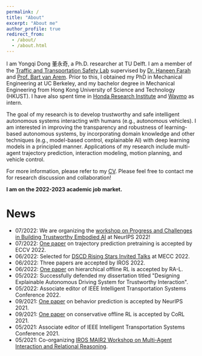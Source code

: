 ```yaml
---
permalink: /
title: "About"
excerpt: "About me"
author_profile: true
redirect_from: 
  - /about/
  - /about.html
---
```


I am Yongqi Dong 董永奇, a Ph.D. researcher at TU Delft. I am a member of the [Traffic and Transportation Safety Lab](https://www.tudelft.nl/citg/tts-lab) supervised by [Dr. Haneen Farah](https://www.tudelft.nl/en/ceg/about-faculty/departments/transport-planning/staff/personal-pages/farah-h) and [Prof. Bart van Arem](https://www.tudelft.nl/en/ceg/about-faculty/departments/transport-planning/staff/personal-pages/arem-b-van). Prior to this, I obtained my PhD in Mechanical Engineering at UC Berkeley, and my bachelor degree in Mechanical Engineering from Hong Kong University of Science and Technology (HKUST). I have also spent time in [Honda Research Institute](http://usa.honda-ri.com) and [Waymo](https://waymo.com) as intern.

The goal of my research is to develop trustworthy and safe intelligent autonomous systems interacting with humans (e.g., autonomous vehicles). I am interested in improving the transparency and robustness of learning-based autonomous systems, by incorporating domain knowledge and other techniques (e.g., model-based control, explainable AI) with deep learning models in a principled manner. Applications of my research include multi-agent trajectory prediction, interaction modeling, motion planning, and vehicle control. 

For more information, please refer to my [CV](https://ChenTangMark.github.io/files/Chen_Tang_CV.pdf). Please feel free to contact me for research discussion and collaboration! 

**I am on the 2022-2023 academic job market.**


News 
======
- 07/2022: We are organizing the [workshop on Progress and Challenges in Building Trustworthy Embodied AI](https://sites.google.com/berkeley.edu/trustworthy-embodied-ai/home) at NeurIPS 2022! 
- 07/2022: [One paper](https://arxiv.org/abs/2204.10435) on trajectory prediction pretraining is accepted by ECCV 2022. 
- 06/2022: Selected for [DSCD Rising Stars Invited Talks](https://mecc2022.a2c2.org/events.html) at MECC 2022. 
- 06/2022: Three papers are accepted by IROS 2022. 
- 06/2022: [One paper](https://arxiv.org/abs/2205.11790) on hierarchical offline RL is accepted by RA-L.
- 05/2022: Successfully defended my dissertation titled "Designing Explainable Autonomous Driving System for Trustworthy Interaction". 
- 05/2022: Associate editor of IEEE Intelligent Transportation Systems Conference 2022.
- 09/2021: [One paper](https://https://proceedings.neurips.cc/paper/2021/hash/47951a40efc0d2f7da8ff1ecbfde80f4-Abstract.html) on behavior prediction is accepted by NeurIPS 2021. 
- 09/2021: [One paper](https://openreview.net/forum?id=ftOqDUeLPn3) on conservative offline RL is accepted by CoRL 2021.
- 05/2021: Associate editor of IEEE Intelligent Transportation Systems Conference 2021.
- 05/2021: Co-organizing [IROS MAIR2 Workshop on Multi-Agent Interaction and Relational Reasoning](https://iros.mair2.com).

<script type="text/javascript" id="clustrmaps" src="//cdn.clustrmaps.com/map_v2.js?cl=ffffff&w=242&t=tt&d=Q1yW8jptJkglt9B8P4pPlsyIvxsBTzAGl1DZEEGoTq0"></script>

